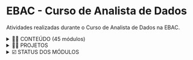 #  EBAC - Curso de Analista de Dados
 
Atividades realizadas durante o Curso de Analista de Dados na EBAC.  


 <details ><summary>  👨‍🎓 CONTEÚDO (45 módulos)</summary>

<p>

1. Python
2. Análise de Dados
3. Controle de Versão
4. Análise de Dados Avançada
5. SQL
6. Inteligência de Negócios
7. Computação em Nuvem e Big Data

</p>

</details>
  

 <details><summary> 👨‍🎓 PROJETOS</summary>

<p>

1. Análise exploratória de dados de logística em Python
2. Análise exploratória de dados de crédito em SQL
3. Painel de dados da Covid-19
4. Pipeline de dados do Telegram

</p>

</details>


 <details><summary> ☑️ STATUS DOS MÓDULOS</summary>

<p>

- [x] Python: Variáveis & Tipos de Dados
- [x] Python: Estruturas de Dados
- [x] Python: Fluxo Condicional & Repetição
- [x] Python: Arquivos & Funções
- [x] Python: Programação Funcional
- [x] Python: Programação Orientada a Objetos
- [x] Python: Módulos & Pacotes
- [x] Python: Tratamento de Erros
- [x] Python: Scripting
- [x] Coleta de Dados I
- [x] Coleta de Dados II
- [x] Data Wrangling I
- [x] Data Wrangling II
- [x] Visualização de dados I
- [x] Visualização de dados II
- [x] 1º Projeto: Análise Exploratória de Dados em Python I
- [X] 1º Projeto: Análise Exploratória de Dados em Python II
- [X] Controle de Versão I
- [X] Controle de Versão II
- [X] Controle de Versão III
- [X] Fundamentos de Matemática
- [X] Fundamentos de Estatística
- [X] Aprendizado de Máquina - Fundamentos
- [ ] Aprendizado de Máquina - Regressão
- [ ] Aprendizado de Máquina - Classificação
- [ ] Aprendizado de Máquina - Agrupamento
- [ ] Séries Temporais
- [ ] SQL: Base de dados & Linguagem SQL
- [ ] SQL: Trabalhando com Tabelas
- [ ] Selecionando & Ordenando
- [ ] SQL: Filtrando & Seleção Condicional
- [ ] SQL: Agregações
- [ ] SQL: Trabalhando com Múltiplas Tabelas
- [ ] SQL: Técnicas Avançadas
- [ ] Projeto Final
- [ ] Visualização interativa de dados
- [ ] 3º Projeto: Dashboard de dados
- [ ] Computação em Nuvem I
- [ ] Computação em Nuvem II
- [ ] Computação em Nuvem III Abertura
- [ ] Big Data I - Processamento
- [ ] Big Data II - Processamento
- [ ] 4º Projeto: Pipeline de dados do Telegram I
- [ ] 4° Projeto: Pipeline de dados nativo na nuvem II
- [ ] Projeto Final
